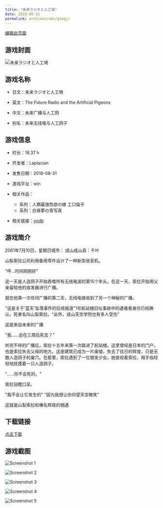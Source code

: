 ```yaml
---
title: "未来ラジオと人工鳩"
date: 2018-08-31
permalink: archives/adv/gsegj/
---
```

[编辑此页面](https://github.com/ACG-3/ADV3-source/blob/main/source/_posts/%E6%9C%AA%E6%9D%A5%E3%83%A9%E3%82%B8%E3%82%AA%E3%81%A8%E4%BA%BA%E5%B7%A5%E9%B3%A9.md)

## 游戏封面

![未来ラジオと人工鳩](https://pan.timero.xyz/d/onedrive/img_lib_001/%E6%9C%AA%E6%9D%A5%E3%83%A9%E3%82%B8%E3%82%AA%E3%81%A8%E4%BA%BA%E5%B7%A5%E9%B3%A9_cover.avif)


## 游戏名称

- 日文：未来ラジオと人工鳩
- 英文：The Future Radio and the Artificial Pigeons
- 中文：未来广播与人工鸽

- 别名：未来无线电与人工鸽子


## 游戏信息

- 时长：18.37 h
- 开发者：Laplacian
- 发售日期：2018-08-31
- 游戏平台：win
- 相关作品：
   - 系列：人類最強性欲の嫁 工口倫子
   - 系列：白昼夢の青写真

- 相关链接：[vndb](https://vndb.org/v22603)


## 游戏简介

2061年7月10日，星期日城市： 成山成山县：千叶

山梨索拉公司利用备用零件设计了一种新型收音机。

"呼...时间刚刚好"

这一天是人造鸽子开始吞噬所有无线电波的第15个年头。在这一天，索拉开始用父亲留给他的收发器进行广播。

就在他第一次坎坷广播的第二天，无线电接收到了另一个神秘的广播。

"这是关于'蓝天'坠落事件的后续报道"1号航站楼旧址事故中的遇难者身份已经确认。死者名叫山梨索拉。"此外，成山天空学院也有多人受伤"

这是来自未来的广播

"我......会在三周后死去？"

听完不祥的广播后，索拉十五年来第一次踏进了航站楼。这里曾经是日本的门户，也是索拉失去父母的地方。这座建筑已成为一片废墟，失去了往日的辉煌，只是无数人造鸽子的巢穴。在那里，索拉遇到了一位银发少女。她直视着索拉，用手指轻轻地抚摸着一只人造鸽子。

"......你不会死的。"

索拉目瞪口呆。

"我不会让它发生的"
"因为我想让你仰望天空微笑"

这就是山梨索拉和榛名辉夜的相遇




## 下载链接

[点击下载](https://pan.timero.xyz/onedrive/adv_lib_001/%E6%9C%AA%E6%9D%A5%E3%83%A9%E3%82%B8%E3%82%AA%E3%81%A8%E4%BA%BA%E5%B7%A5%E9%B3%A9)


## 游戏截图


![Screenshot 1](https://pan.timero.xyz/d/onedrive/img_lib_001/%E6%9C%AA%E6%9D%A5%E3%83%A9%E3%82%B8%E3%82%AA%E3%81%A8%E4%BA%BA%E5%B7%A5%E9%B3%A9_Screenshot_1.avif)

![Screenshot 2](https://pan.timero.xyz/d/onedrive/img_lib_001/%E6%9C%AA%E6%9D%A5%E3%83%A9%E3%82%B8%E3%82%AA%E3%81%A8%E4%BA%BA%E5%B7%A5%E9%B3%A9_Screenshot_2.avif)

![Screenshot 3](https://pan.timero.xyz/d/onedrive/img_lib_001/%E6%9C%AA%E6%9D%A5%E3%83%A9%E3%82%B8%E3%82%AA%E3%81%A8%E4%BA%BA%E5%B7%A5%E9%B3%A9_Screenshot_3.avif)

![Screenshot 4](https://pan.timero.xyz/d/onedrive/img_lib_001/%E6%9C%AA%E6%9D%A5%E3%83%A9%E3%82%B8%E3%82%AA%E3%81%A8%E4%BA%BA%E5%B7%A5%E9%B3%A9_Screenshot_4.avif)

![Screenshot 5](https://pan.timero.xyz/d/onedrive/img_lib_001/%E6%9C%AA%E6%9D%A5%E3%83%A9%E3%82%B8%E3%82%AA%E3%81%A8%E4%BA%BA%E5%B7%A5%E9%B3%A9_Screenshot_5.avif)

